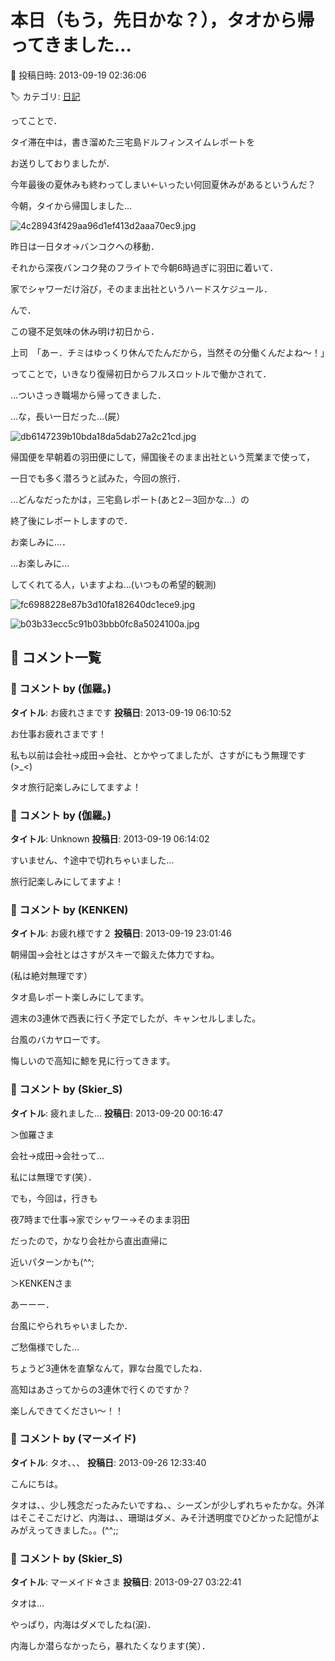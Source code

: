 # 本日（もう，先日かな？），タオから帰ってきました…

📅 投稿日時: 2013-09-19 02:36:06

🏷️ カテゴリ: [日記](cc4b5682fb7b8b144980957a978653fb0.md)

ってことで．


タイ滞在中は，書き溜めた三宅島ドルフィンスイムレポートを


お送りしておりましたが．





今年最後の夏休みも終わってしまい←いったい何回夏休みがあるというんだ？


今朝，タイから帰国しました…




![4c28943f429aa96d1ef413d2aaa70ec9.jpg](images/4c28943f429aa96d1ef413d2aaa70ec9.jpg)







昨日は一日タオ→バンコクへの移動．


それから深夜バンコク発のフライトで今朝6時過ぎに羽田に着いて．


家でシャワーだけ浴び，そのまま出社というハードスケジュール．





んで．


この寝不足気味の休み明け初日から．





上司　「あー．チミはゆっくり休んでたんだから，当然その分働くんだよね～！」





ってことで，いきなり復帰初日からフルスロットルで働かされて．


…ついさっき職場から帰ってきました．


…な，長い一日だった…(屍）







![db6147239b10bda18da5dab27a2c21cd.jpg](images/db6147239b10bda18da5dab27a2c21cd.jpg)







帰国便を早朝着の羽田便にして，帰国後そのまま出社という荒業まで使って，


一日でも多く潜ろうと試みた，今回の旅行．


…どんなだったかは，三宅島レポート(あと2－3回かな…）の


終了後にレポートしますので．


お楽しみに…．





…お楽しみに…


してくれてる人，いますよね…(いつもの希望的観測)




![fc6988228e87b3d10fa182640dc1ece9.jpg](images/fc6988228e87b3d10fa182640dc1ece9.jpg)









![b03b33ecc5c91b03bbb0fc8a5024100a.jpg](images/b03b33ecc5c91b03bbb0fc8a5024100a.jpg)

## 💬 コメント一覧

### 💬 コメント by (伽羅。)
**タイトル**: お疲れさまです
**投稿日**: 2013-09-19 06:10:52

お仕事お疲れさまです！

私も以前は会社→成田→会社、とかやってましたが、さすがにもう無理です(>_<)



タオ旅行記楽しみにしてますよ！

### 💬 コメント by (伽羅。)
**タイトル**: Unknown
**投稿日**: 2013-09-19 06:14:02

すいません、↑途中で切れちゃいました…

旅行記楽しみにしてますよ！

### 💬 コメント by (KENKEN)
**タイトル**: お疲れ様です２
**投稿日**: 2013-09-19 23:01:46

朝帰国→会社とはさすがスキーで鍛えた体力ですね。

(私は絶対無理です）



タオ島レポート楽しみにしてます。



週末の3連休で西表に行く予定でしたが、キャンセルしました。

台風のバカヤローです。



悔しいので高知に鯨を見に行ってきます。

### 💬 コメント by (Skier_S)
**タイトル**: 疲れました…
**投稿日**: 2013-09-20 00:16:47

＞伽羅さま

会社→成田→会社って…

私には無理です(笑）．

でも，今回は，行きも

夜7時まで仕事→家でシャワー→そのまま羽田

だったので，かなり会社から直出直帰に

近いパターンかも(^^;



＞KENKENさま

あーーー．

台風にやられちゃいましたか．

ご愁傷様でした…

ちょうど3連休を直撃なんて，罪な台風でしたね．

高知はあさってからの3連休で行くのですか？

楽しんできてください～！！

### 💬 コメント by (マーメイド)
**タイトル**: タオ、、、
**投稿日**: 2013-09-26 12:33:40

こんにちは。

タオは、、少し残念だったみたいですね、、シーズンが少しずれちゃたかな。外洋はそこそこだけど、内海は、、珊瑚はダメ、みそ汁透明度でひどかった記憶がよみがえってきました。。(^^;;

### 💬 コメント by (Skier_S)
**タイトル**: マーメイド☆さま
**投稿日**: 2013-09-27 03:22:41

タオは…

やっぱり，内海はダメでしたね(涙)．

内海しか潜らなかったら，暴れたくなります(笑）．

